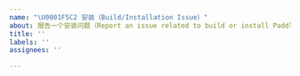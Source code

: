 ```yaml
---
name: "\U0001F5C2 安装（Build/Installation Issue）"
about: 报告一个安装问题（Report an issue related to build or install Paddle）
title: ''
labels: ''
assignees: ''

---
```



